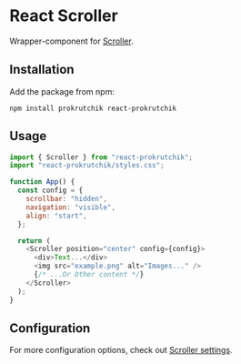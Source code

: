 # React Scroller

Wrapper-component for [Scroller](https://github.com/bespoyasov/scroller).

## Installation

Add the package from npm:

```shell
npm install prokrutchik react-prokrutchik
```

## Usage

```js
import { Scroller } from "react-prokrutchik";
import "react-prokrutchik/styles.css";

function App() {
  const config = {
    scrollbar: "hidden",
    navigation: "visible",
    align: "start",
  };

  return (
    <Scroller position="center" config={config}>
      <div>Text...</div>
      <img src="example.png" alt="Images..." />
      {/* ...Or Other content */}
    </Scroller>
  );
}
```

## Configuration

For more configuration options, check out [Scroller settings](https://github.com/bespoyasov/scroller#configuration).

